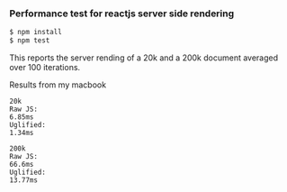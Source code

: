 ### Performance test for reactjs server side rendering

```bash
$ npm install
$ npm test
```

This reports the server rending of a 20k and a 200k document averaged over 100
iterations.

Results from my macbook

    20k
    Raw JS:
    6.85ms
    Uglified:
    1.34ms

    200k
    Raw JS:
    66.6ms
    Uglified:
    13.77ms
